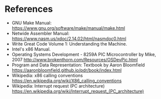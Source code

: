 # References

* GNU Make Manual: <https://www.gnu.org/software/make/manual/make.html>
* Netwide Assembler Manual: <https://www.nasm.us/xdoc/2.14.02/html/nasmdoc0.html>
* Write Great Code Volume 1: Understanding the Machine.
* Intel's x86 Manual.
* Operating Systems Development - 8259A PIC Microcontroller  by Mike, 2007 <http://www.brokenthorn.com/Resources/OSDevPic.html>
* Program and Data Representation: Textbook by Aaron Bloomfield <https://aaronbloomfield.github.io/pdr/book/index.html>
* Wikipedia: x86 calling conventions <https://en.wikipedia.org/wiki/X86_calling_conventions>
* Wikipedia: Interrupt request (PC architecture) <https://en.wikipedia.org/wiki/Interrupt_request_(PC_architecture)>
